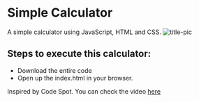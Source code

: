 # Simple Calculator
 A simple calculator using JavaScript, HTML and CSS. 
 ![title-pic](https://user-images.githubusercontent.com/39196039/40139639-27db8c64-596e-11e8-9537-04a5b5d07170.jpg)
 
 
## Steps to execute this calculator:
- Download the entire code 
- Open up the index.html in your browser.

Inspired by Code Spot. You can check the video [here](https://www.youtube.com/watch?v=CI2GwL--ll8&t=157s&ab_channel=CodeSpot)


